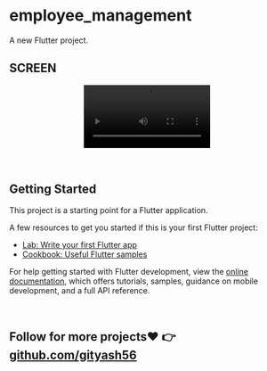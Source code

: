 # employee_management

A new Flutter project.

## SCREEN

<p align="center">

  <video src="https://github.com/user-attachments/assets/47b62341-3e17-4e80-b254-1a96bdd7219b" alt="Image 1" width="45%" style="margin-right: 10px;">

</p>

<br>

## Getting Started

This project is a starting point for a Flutter application.

A few resources to get you started if this is your first Flutter project:

- [Lab: Write your first Flutter app](https://docs.flutter.dev/get-started/codelab)
- [Cookbook: Useful Flutter samples](https://docs.flutter.dev/cookbook)

For help getting started with Flutter development, view the
[online documentation](https://docs.flutter.dev/), which offers tutorials,
samples, guidance on mobile development, and a full API reference.

<br>

## Follow for more projects❤️ 👉  [github.com/gityash56](https://github.com/gityash56)
